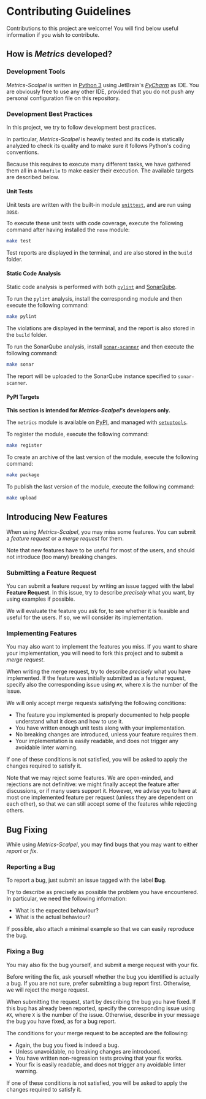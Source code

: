 # Contributing Guidelines

Contributions to this project are welcome!
You will find below useful information if you wish to contribute.

## How is *Metrics* developed?

### Development Tools

*Metrics-Scalpel* is written in [Python 3](https://www.python.org) using
JetBrain's [*PyCharm*](https://www.jetbrains.com/pycharm/) as IDE.
You are obviously free to use any other IDE, provided that you do not push any
personal configuration file on this repository.

### Development Best Practices

In this project, we try to follow development best practices.

In particular, *Metrics-Scalpel* is heavily tested and its code is statically
analyzed to check its quality and to make sure it follows Python's coding
conventions.

Because this requires to execute many different tasks, we have gathered them
all in a `Makefile` to make easier their execution.
The available targets are described below.

#### Unit Tests

Unit tests are written with the built-in module
[`unittest`](https://docs.python.org/fr/3.8/library/unittest.html), and are run
using [`nose`](https://nose.readthedocs.io/en/latest/).

To execute these unit tests with code coverage, execute the following command
after having installed the `nose` module:

```bash
make test
```

Test reports are displayed in the terminal, and are also stored in the
`build` folder.

#### Static Code Analysis

Static code analysis is performed with both [`pylint`](https://www.pylint.org)
and [SonarQube](https://www.sonarqube.org).

To run the `pylint` analysis, install the corresponding module and then execute
the following command:

```bash
make pylint
```

The violations are displayed in the terminal, and the report is also stored in
the `build` folder.

To run the SonarQube analysis, install
[`sonar-scanner`](https://docs.sonarqube.org/latest/analysis/scan/sonarscanner/)
and then execute the following command:

```bash
make sonar
```

The report will be uploaded to the SonarQube instance specified to
`sonar-scanner`.

#### PyPI Targets

**This section is intended for *Metrics-Scalpel's* developers only.**

The `metrics` module is available on [PyPI](https://pypi.org), and
managed with [`setuptools`](https://pypi.org/project/setuptools/).

To register the module, execute the following command:

```bash
make register
```

To create an archive of the last version of the module, execute the following
command:

```bash
make package
```

To publish the last version of the module, execute the following command:

```bash
make upload
```

## Introducing New Features

When using *Metrics-Scalpel*, you may miss some features.
You can submit a *feature request* or a *merge request* for them.

Note that new features have to be useful for most of the users, and should not
introduce (too many) breaking changes.

### Submitting a Feature Request

You can submit a feature request by writing an issue tagged with the label
**Feature Request**.
In this issue, try to describe *precisely* what you want, by using examples if
possible.

We will evaluate the feature you ask for, to see whether it is feasible and
useful for the users.
If so, we will consider its implementation.

### Implementing Features

You may also want to implement the features you miss.
If you want to share your implementation, you will need to fork this project
and to submit a *merge request*.

When writing the merge request, try to describe *precisely* what you have
implemented.
If the feature was initially submitted as a feature request, specify also the
corresponding issue using `#X`, where `X` is the number of the issue.

We will only accept merge requests satisfying the following conditions:

+ The feature you implemented is properly documented to help people understand
  what it does and how to use it.
+ You have written enough unit tests along with your implementation.
+ No breaking changes are introduced, unless your feature requires them.
+ Your implementation is easily readable, and does not trigger any avoidable
  linter warning.

If one of these conditions is not satisfied, you will be asked to apply the
changes required to satisfy it.

Note that we may reject some features.
We are open-minded, and rejections are not definitive: we might finally accept
the feature after discussions, or if many users support it.
However, we advise you to have at most one implemented feature per request
(unless they are dependent on each other), so that we can still accept some of
the features while rejecting others.

## Bug Fixing

While using *Metrics-Scalpel*, you may find bugs that you may want to either
*report* or *fix*.

### Reporting a Bug

To report a bug, just submit an issue tagged with the label **Bug**.

Try to describe as precisely as possible the problem you have encountered.
In particular, we need the following information:

+ What is the expected behaviour?
+ What is the actual behaviour?

If possible, also attach a minimal example so that we can easily reproduce the
bug.

### Fixing a Bug

You may also fix the bug yourself, and submit a merge request with your fix.

Before writing the fix, ask yourself whether the bug you identified is actually
a bug.
If you are not sure, prefer submitting a bug report first.
Otherwise, we will reject the merge request.

When submitting the request, start by describing the bug you have fixed.
If this bug has already been reported, specify the corresponding issue using
`#X`, where `X` is the number of the issue.
Otherwise, describe in your message the bug you have fixed, as for a bug
report.

The conditions for your merge request to be accepted are the following:

+ Again, the bug you fixed is indeed a bug.
+ Unless unavoidable, no breaking changes are introduced.
+ You have written non-regression tests proving that your fix works.
+ Your fix is easily readable, and does not trigger any avoidable linter
  warning.

If one of these conditions is not satisfied, you will be asked to apply the
changes required to satisfy it.
